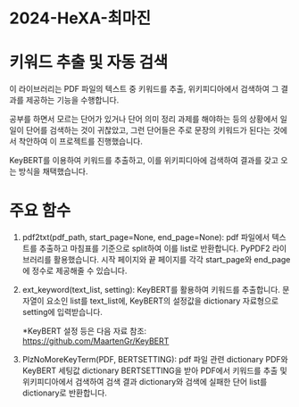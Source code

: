 # 2024-HeXA-최마진

# 키워드 추출 및 자동 검색

이 라이브러리는 PDF 파일의 텍스트 중 키워드를 추출, 위키피디아에서 검색하여 그 결과를 제공하는 기능을 수행합니다.

공부를 하면서 모르는 단어가 있거나 단어 의미 정리 과제를 해야하는 등의 상황에서 일일이 단어를 검색하는 것이 귀찮았고, 그런 단어들은 주로 문장의 키워드가 된다는 것에서 착안하여 이 프로젝트를 진행했습니다.

KeyBERT를 이용하여 키워드를 추출하고, 이를 위키피디아에 검색하여 결과를 갖고 오는 방식을 채택했습니다.

# 주요 함수

1. pdf2txt(pdf_path, start_page=None, end_page=None): 
   pdf 파일에서 텍스트를 추출하고 마침표를 기준으로 split하여 이를 list로 반환합니다. PyPDF2 라이브러리를 활용했습니다. 시작 페이지와 끝 페이지를 각각 start_page와 end_page에 정수로 제공해줄 수 있습니다.

2. ext_keyword(text_list, setting): 
   KeyBERT를 활용하여 키워드를 추출합니다. 문자열이 요소인 list를 text_list에, KeyBERT의 설정값을 dictionary 자료형으로 setting에 입력받습니다.

   *KeyBERT 설정 등은 다음 자료 참조: https://github.com/MaartenGr/KeyBERT

3. PlzNoMoreKeyTerm(PDF, BERTSETTING): 
   pdf 파일 관련 dictionary PDF와 KeyBERT 세팅값 dictionary BERTSETTING을 받아 PDF에서 키워드를 추출 및 위키피디아에서 검색하여 검색 결과 dictionary와 검색에 실패한 단어 list를 dictionary로 반환합니다.
